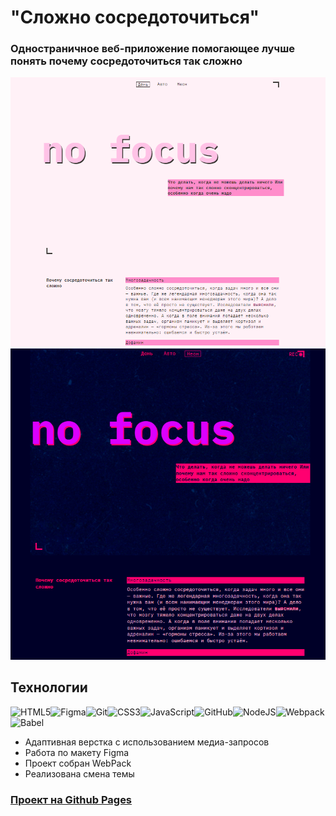 # "Сложно сосредоточиться"

### Одностраничное веб-приложение помогающее лучше понять почему сосредоточиться так сложно

![Заголовок белая тема](image.png)
![Заголовок тёмная тема](image-1.png)

## Технологии

![HTML5](https://img.shields.io/badge/html5-%23E34F26.svg?style=for-the-badge&logo=html5&logoColor=white)![Figma](https://img.shields.io/badge/figma-%23F24E1E.svg?style=for-the-badge&logo=figma&logoColor=white)![Git](https://img.shields.io/badge/git-%23F05033.svg?style=for-the-badge&logo=git&logoColor=white)![CSS3](https://img.shields.io/badge/css3-%231572B6.svg?style=for-the-badge&logo=css3&logoColor=white)![JavaScript](https://img.shields.io/badge/javascript-%23323330.svg?style=for-the-badge&logo=javascript&logoColor=%23F7DF1E)![GitHub](https://img.shields.io/badge/github-%23121011.svg?style=for-the-badge&logo=github&logoColor=white)![NodeJS](https://img.shields.io/badge/node.js-6DA55F?style=for-the-badge&logo=node.js&logoColor=white)![Webpack](https://img.shields.io/badge/webpack-%238DD6F9.svg?style=for-the-badge&logo=webpack&logoColor=black)![Babel](https://img.shields.io/badge/Babel-F9DC3e?style=for-the-badge&logo=babel&logoColor=black)

- Адаптивная верстка с использованием медиа-запросов
- Работа по макету Figma
- Проект собран WebPack
- Реализована смена темы

### [Проект на Github Pages ](https://alexey-melikov.github.io/slozhno-sosredotochitsya/)

